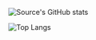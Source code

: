 ![Source's GitHub stats](https://github-readme-stats.vercel.app/api?username=grey-4&count_private=true&show_icons=true&theme=buefy)

![Top Langs](https://github-readme-stats.vercel.app/api/top-langs/?username=grey-4&count_private=true&layout=compact&langs_count=6&theme=buefy)
